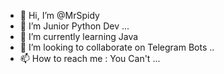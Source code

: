 - 👋 Hi, I’m @MrSpidy
- 👀 I’m Junior Python Dev ...
- 🌱 I’m currently learning Java
- 💞️ I’m looking to collaborate on Telegram Bots ..
- 📫 How to reach me : You Can't ...
  

<!---
MrSpidy32/MrSpidy32 is a ✨ special ✨ repository because its `README.md` (this file) appears on your GitHub profile.
You can click the Preview link to take a look at your changes.
--->
